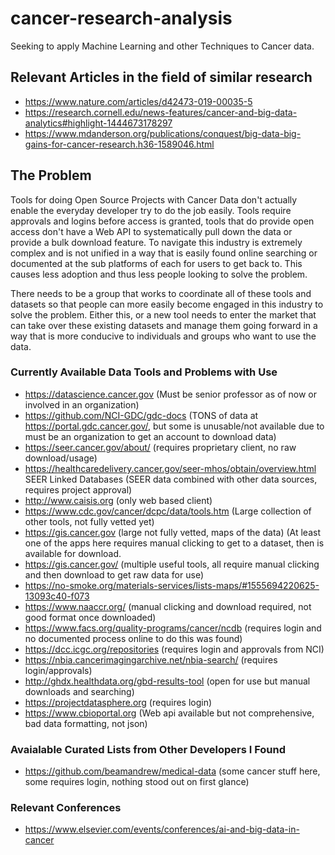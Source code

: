 # cancer-research-analysis
Seeking to apply Machine Learning and other Techniques to Cancer data. 

## Relevant Articles in the field of similar research
- https://www.nature.com/articles/d42473-019-00035-5
- https://research.cornell.edu/news-features/cancer-and-big-data-analytics#highlight-1444673178297
- https://www.mdanderson.org/publications/conquest/big-data-big-gains-for-cancer-research.h36-1589046.html
## The Problem
Tools for doing Open Source Projects with Cancer Data don't actually enable the everyday developer try to do the job easily. Tools require approvals and logins before access is granted, tools that do provide open access don't have a Web API to systematically pull down the data or provide a bulk download feature. To navigate this industry is extremely complex and is not unified in a way that is easily found online searching or documented at the sub platforms of each for users to get back to. This causes less adoption and thus less people looking to solve the problem.

There needs to be a group that works to coordinate all of these tools and datasets so that people can more easily become engaged in this industry to solve the problem. Either this, or a new tool needs to enter the market that can take over these existing datasets and manage them going forward in a way that is more conducive to individuals and groups who want to use the data.

### Currently Available Data Tools and Problems with Use
- https://datascience.cancer.gov (Must be senior professor as of now or involved in an organization)
- https://github.com/NCI-GDC/gdc-docs (TONS of data at https://portal.gdc.cancer.gov/, but some is unusable/not available due to must be an organization to get an account to download data)
- https://seer.cancer.gov/about/ (requires proprietary client, no raw download/usage)
- https://healthcaredelivery.cancer.gov/seer-mhos/obtain/overview.html SEER Linked Databases (SEER data combined with other data sources, requires project approval)
- http://www.caisis.org (only web based client)
- https://www.cdc.gov/cancer/dcpc/data/tools.htm (Large collection of other tools, not fully vetted yet)
- https://gis.cancer.gov (large not fully vetted, maps of the data) (At least one of the apps here requires manual clicking to get to a dataset, then is available for download.
- https://gis.cancer.gov/ (multiple useful tools, all require manual clicking and then download to get raw data for use)
- https://no-smoke.org/materials-services/lists-maps/#1555694220625-13093c40-f073
- https://www.naaccr.org/ (manual clicking and download required, not good format once downloaded)
- https://www.facs.org/quality-programs/cancer/ncdb (requires login and no documented process online to do this was found)
- https://dcc.icgc.org/repositories (requires login and approvals from NCI)
- https://nbia.cancerimagingarchive.net/nbia-search/ (requires login/approvals)
- http://ghdx.healthdata.org/gbd-results-tool (open for use but manual downloads and searching)
- https://projectdatasphere.org (requires login)
- https://www.cbioportal.org (Web api available but not comprehensive, bad data formatting, not json)
### Avaialable Curated Lists from Other Developers I Found
- https://github.com/beamandrew/medical-data (some cancer stuff here, some requires login, nothing stood out on first glance)
### Relevant Conferences
- https://www.elsevier.com/events/conferences/ai-and-big-data-in-cancer
